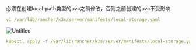 必须在创建local-path类型的pvc之前修改，否则之前创建的pvc不受影响
```yaml
vi /var/lib/rancher/k3s/server/manifests/local-storage.yaml
```
![Untitled](https://s3-us-west-2.amazonaws.com/secure.notion-static.com/e4a658f7-5596-40a5-8554-1d11a53791ef/Untitled.png)
```yaml
kubectl apply -f /var/lib/rancher/k3s/server/manifests/local-storage.yaml
```
